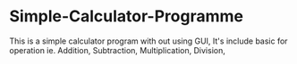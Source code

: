 # Simple-Calculator-Programme
This is a simple calculator program with out using GUI, It's include basic for operation ie. Addition, Subtraction, Multiplication, Division,
